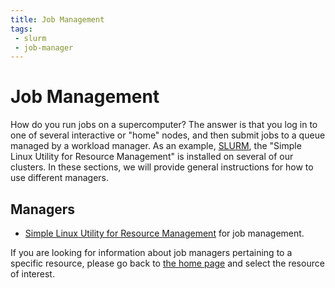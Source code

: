 ```yaml
---
title: Job Management
tags: 
 - slurm
 - job-manager
---
```


# Job Management

How do you run jobs on a supercomputer? The answer is that you log in to
one of several interactive or "home" nodes, and then submit jobs to a queue
managed by a workload manager. As an example, [SLURM](https://en.wikipedia.org/wiki/Slurm_Workload_Manager),
 the "Simple Linux Utility for Resource Management" is installed on several of
our clusters. In these sections, we will provide general
instructions for how to use different managers.

## Managers

 - [Simple Linux Utility for Resource Management](/docs/job-managers/slurm/) for job management.

If you are looking for information about job managers pertaining to a specific
resource, please go back to [the home page](/) and select the resource of interest.
